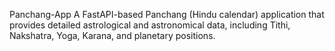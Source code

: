Panchang-App
A FastAPI-based Panchang (Hindu calendar) application that provides detailed astrological and astronomical data, including Tithi, Nakshatra, Yoga, Karana, and planetary positions.
